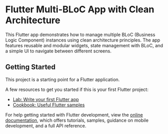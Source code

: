 # Flutter Multi-BLoC App with Clean Architecture

This Flutter app demonstrates how to manage multiple BLoC (Business Logic Component) instances using clean architecture principles. The app features reusable and modular widgets, state management with BLoC, and a simple UI to navigate between different screens.

## Getting Started

This project is a starting point for a Flutter application.

A few resources to get you started if this is your first Flutter project:

- [Lab: Write your first Flutter app](https://docs.flutter.dev/get-started/codelab)
- [Cookbook: Useful Flutter samples](https://docs.flutter.dev/cookbook)

For help getting started with Flutter development, view the
[online documentation](https://docs.flutter.dev/), which offers tutorials,
samples, guidance on mobile development, and a full API reference.
